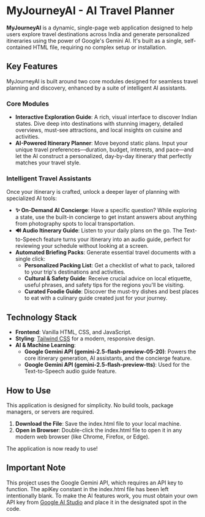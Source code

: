 # **MyJourneyAI \- AI Travel Planner**

**MyJourneyAI** is a dynamic, single-page web application designed to help users explore travel destinations across India and generate personalized itineraries using the power of Google's Gemini AI. It's built as a single, self-contained HTML file, requiring no complex setup or installation.

## **Key Features**

MyJourneyAI is built around two core modules designed for seamless travel planning and discovery, enhanced by a suite of intelligent AI assistants.

### **Core Modules**

* **Interactive Exploration Guide**: A rich, visual interface to discover Indian states. Dive deep into destinations with stunning imagery, detailed overviews, must-see attractions, and local insights on cuisine and activities.  
* **AI-Powered Itinerary Planner**: Move beyond static plans. Input your unique travel preferences—duration, budget, interests, and pace—and let the AI construct a personalized, day-by-day itinerary that perfectly matches your travel style.

### **Intelligent Travel Assistants**

Once your itinerary is crafted, unlock a deeper layer of planning with specialized AI tools:

* **✨ On-Demand AI Concierge**: Have a specific question? While exploring a state, use the built-in concierge to get instant answers about anything from photography spots to local transportation.  
* **🔊 Audio Itinerary Guide**: Listen to your daily plans on the go. The Text-to-Speech feature turns your itinerary into an audio guide, perfect for reviewing your schedule without looking at a screen.  
* **Automated Briefing Packs**: Generate essential travel documents with a single click:  
  * **Personalized Packing List**: Get a checklist of what to pack, tailored to your trip's destinations and activities.  
  * **Cultural & Safety Guide**: Receive crucial advice on local etiquette, useful phrases, and safety tips for the regions you'll be visiting.  
  * **Curated Foodie Guide**: Discover the must-try dishes and best places to eat with a culinary guide created just for your journey.

## **Technology Stack**

* **Frontend**: Vanilla HTML, CSS, and JavaScript.  
* **Styling**: [Tailwind CSS](https://tailwindcss.com/) for a modern, responsive design.  
* **AI & Machine Learning**:  
  * **Google Gemini API (gemini-2.5-flash-preview-05-20)**: Powers the core itinerary generation, AI assistants, and the concierge feature.  
  * **Google Gemini API (gemini-2.5-flash-preview-tts)**: Used for the Text-to-Speech audio guide feature.

## **How to Use**

This application is designed for simplicity. No build tools, package managers, or servers are required.

1. **Download the File**: Save the index.html file to your local machine.  
2. **Open in Browser**: Double-click the index.html file to open it in any modern web browser (like Chrome, Firefox, or Edge).

The application is now ready to use\!

## **Important Note**

This project uses the Google Gemini API, which requires an API key to function. The apiKey constant in the index.html file has been left intentionally blank. To make the AI features work, you must obtain your own API key from [Google AI Studio](https://aistudio.google.com/) and place it in the designated spot in the code.
